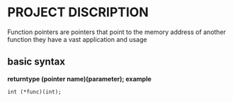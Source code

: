 # PROJECT DISCRIPTION

Function pointers are pointers that point to the memory address of another function 
they have a vast application and usage

## basic syntax

**returntype (pointer name)(parameter);
example**
```
int (*func)(int);
```


